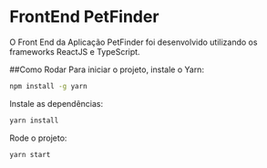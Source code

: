# FrontEnd PetFinder
O Front End da Aplicação PetFinder foi desenvolvido utilizando os frameworks ReactJS e TypeScript.

##Como Rodar
Para iniciar o projeto, instale o Yarn:
```bash
npm install -g yarn
```

Instale as dependências:
```bash
yarn install
```

Rode o projeto:
```bash
yarn start
```

